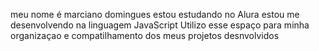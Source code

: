 meu nome é marciano domingues
estou estudando no Alura
estou me desenvolvendo na linguagem JavaScript
Utilizo esse espaço para minha organizaçao e compatilhamento dos meus projetos desnvolvidos
